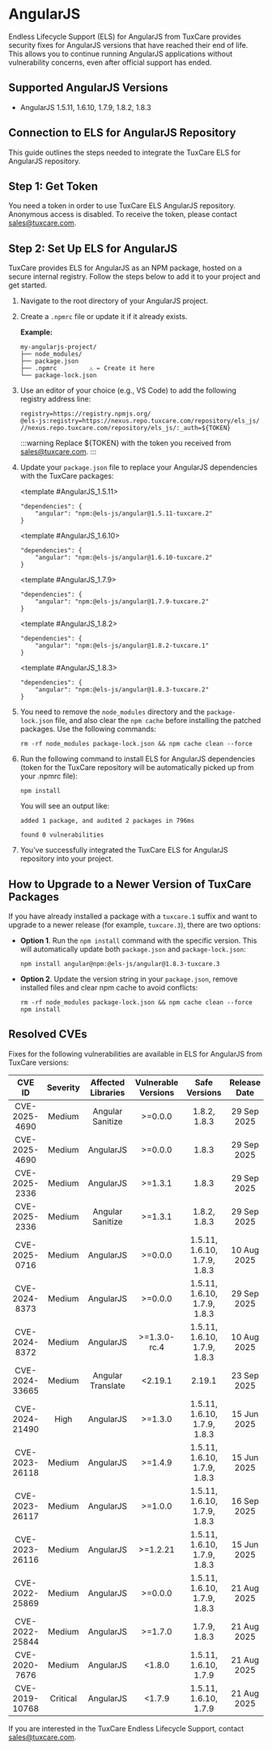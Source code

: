 # AngularJS

Endless Lifecycle Support (ELS) for AngularJS from TuxCare provides security fixes for AngularJS versions that have reached their end of life. This allows you to continue running AngularJS applications without vulnerability concerns, even after official support has ended.

## Supported AngularJS Versions

* AngularJS 1.5.11, 1.6.10, 1.7.9, 1.8.2, 1.8.3

## Connection to ELS for AngularJS Repository

This guide outlines the steps needed to integrate the TuxCare ELS for AngularJS repository.

## Step 1: Get Token

You need a token in order to use TuxCare ELS AngularJS repository. Anonymous access is disabled. To receive the token, please contact [sales@tuxcare.com](mailto:sales@tuxcare.com).

## Step 2: Set Up ELS for AngularJS

TuxCare provides ELS for AngularJS as an NPM package, hosted on a secure internal registry. Follow the steps below to add it to your project and get started.

1. Navigate to the root directory of your AngularJS project.
2. Create a `.npmrc` file or update it if it already exists.

   **Example:**

   ```text
   my-angularjs-project/
   ├── node_modules/
   ├── package.json
   ├── .npmrc         ⚠️ ← Create it here
   └── package-lock.json
   ```

3. Use an editor of your choice (e.g., VS Code) to add the following registry address line:

   <CodeWithCopy>

   ```text
   registry=https://registry.npmjs.org/
   @els-js:registry=https://nexus.repo.tuxcare.com/repository/els_js/
   //nexus.repo.tuxcare.com/repository/els_js/:_auth=${TOKEN}
   ```

   </CodeWithCopy>

   :::warning
   Replace ${TOKEN} with the token you received from [sales@tuxcare.com](mailto:sales@tuxcare.com).
   :::

4. Update your `package.json` file to replace your AngularJS dependencies with the TuxCare packages:

   <TableTabs label="Choose AngularJS version: " >

     <template #AngularJS_1.5.11>

     <CodeWithCopy>

     ```text
     "dependencies": {
         "angular": "npm:@els-js/angular@1.5.11-tuxcare.2"
     }
     ```

     </CodeWithCopy>

     </template>

     <template #AngularJS_1.6.10>

     <CodeWithCopy>

     ```text
     "dependencies": {
         "angular": "npm:@els-js/angular@1.6.10-tuxcare.2"
     }
     ```

     </CodeWithCopy>

     </template>

     <template #AngularJS_1.7.9>

     <CodeWithCopy>
 
     ```text
     "dependencies": {
         "angular": "npm:@els-js/angular@1.7.9-tuxcare.2"
    }
     ```

     </CodeWithCopy>

     </template>

     <template #AngularJS_1.8.2>

     <CodeWithCopy>

     ```text
     "dependencies": {
         "angular": "npm:@els-js/angular@1.8.2-tuxcare.1"
     }
     ```

     </CodeWithCopy>    

     </template> 

     <template #AngularJS_1.8.3>

     <CodeWithCopy>

     ```text
     "dependencies": {
         "angular": "npm:@els-js/angular@1.8.3-tuxcare.2"
     }
     ```

     </CodeWithCopy>

     </template>

   </TableTabs>

5. You need to remove the `node_modules` directory and the `package-lock.json` file, and also clear the `npm cache` before installing the patched packages. Use the following commands:
   
   <CodeWithCopy>

   ```text
   rm -rf node_modules package-lock.json && npm cache clean --force
   ```

   </CodeWithCopy>

6. Run the following command to install ELS for AngularJS dependencies (token for the TuxCare repository will be automatically picked up from your .npmrc file):

   <CodeWithCopy>

   ```text
   npm install
   ```

   </CodeWithCopy>

   You will see an output like:

   ```text
   added 1 package, and audited 2 packages in 796ms

   found 0 vulnerabilities
   ```

7. You've successfully integrated the TuxCare ELS for AngularJS repository into your project.

## How to Upgrade to a Newer Version of TuxCare Packages

If you have already installed a package with a `tuxcare.1` suffix and want to upgrade to a newer release (for example, `tuxcare.3`), there are two options:

* **Option 1**. Run the `npm install` command with the specific version. This will automatically update both `package.json` and `package-lock.json`:

  <CodeWithCopy>

  ```text
  npm install angular@npm:@els-js/angular@1.8.3-tuxcare.3
  ```

  </CodeWithCopy>

* **Option 2**. Update the version string in your `package.json`, remove installed files and clear npm cache to avoid conflicts:

  <CodeWithCopy>

  ```text
  rm -rf node_modules package-lock.json && npm cache clean --force
  npm install
  ```

  </CodeWithCopy>

## Resolved CVEs

Fixes for the following vulnerabilities are available in ELS for AngularJS from TuxCare versions:

| CVE ID         | Severity |  Affected Libraries | Vulnerable Versions |        Safe Versions         | Release Date |
| :------------: | :------: | :-----------------: |:-------------------:|:----------------------------:| :----------: |
| CVE-2025-4690  | Medium   | Angular Sanitize    |       >=0.0.0       |         1.8.2, 1.8.3         | 29 Sep 2025  |
| CVE-2025-4690  | Medium   | AngularJS           |       >=0.0.0       |            1.8.3             | 29 Sep 2025  |
| CVE-2025-2336  | Medium   | AngularJS           |       >=1.3.1       |            1.8.3             | 29 Sep 2025  |
| CVE-2025-2336  | Medium   | Angular Sanitize    |       >=1.3.1       |         1.8.2, 1.8.3         | 29 Sep 2025  |
| CVE-2025-0716  | Medium   | AngularJS           |       >=0.0.0       | 1.5.11, 1.6.10, 1.7.9, 1.8.3 | 10 Aug 2025  |
| CVE-2024-8373  | Medium   | AngularJS           |       >=0.0.0       | 1.5.11, 1.6.10, 1.7.9, 1.8.3 | 29 Sep 2025  |
| CVE-2024-8372  | Medium   | AngularJS           |    >=1.3.0-rc.4     | 1.5.11, 1.6.10, 1.7.9, 1.8.3 | 10 Aug 2025  |
| CVE-2024-33665 | Medium   | Angular Translate   |       <2.19.1       |            2.19.1            | 23 Sep 2025  |
| CVE-2024-21490 | High     | AngularJS           |       >=1.3.0       | 1.5.11, 1.6.10, 1.7.9, 1.8.3 | 15 Jun 2025  |
| CVE-2023-26118 | Medium   | AngularJS           |       >=1.4.9       | 1.5.11, 1.6.10, 1.7.9, 1.8.3 | 15 Jun 2025  |
| CVE-2023-26117 | Medium   | AngularJS           |       >=1.0.0       | 1.5.11, 1.6.10, 1.7.9, 1.8.3 | 16 Sep 2025  |
| CVE-2023-26116 | Medium   | AngularJS           |      >=1.2.21       | 1.5.11, 1.6.10, 1.7.9, 1.8.3 | 15 Jun 2025  |
| CVE-2022-25869 | Medium   | AngularJS           |       >=0.0.0       | 1.5.11, 1.6.10, 1.7.9, 1.8.3 | 21 Aug 2025  |
| CVE-2022-25844 | Medium   | AngularJS           |       >=1.7.0       |         1.7.9, 1.8.3         | 21 Aug 2025  |
| CVE-2020-7676  | Medium   | AngularJS           |       <1.8.0        |    1.5.11, 1.6.10, 1.7.9     | 21 Aug 2025  |
| CVE-2019-10768 | Critical | AngularJS           |       <1.7.9        |    1.5.11, 1.6.10, 1.7.9     | 21 Aug 2025  |



If you are interested in the TuxCare Endless Lifecycle Support, contact [sales@tuxcare.com](mailto:sales@tuxcare.com).

